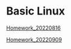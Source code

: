 # Basic Linux
[Homework_20220816](https://github.com/ShumaW/Homework_Linux/blob/main/Homework_Linux_20220816)

[Homework_20220909](https://github.com/ShumaW/Homework_Linux/blob/main/Homework_Linux_20220909)